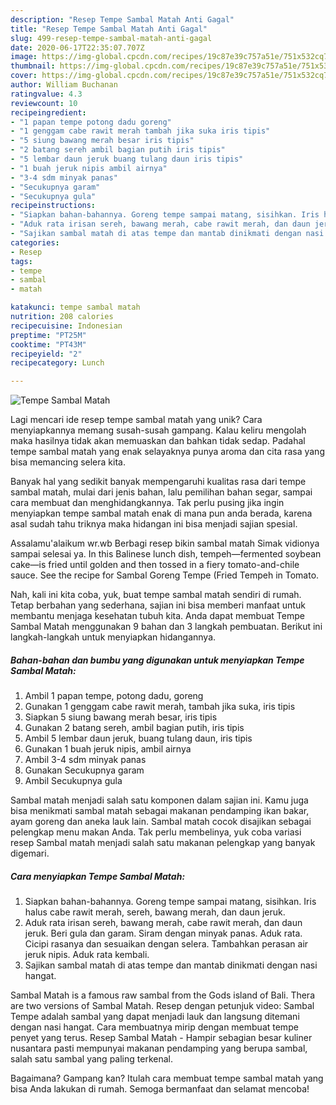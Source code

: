 ```yaml
---
description: "Resep Tempe Sambal Matah Anti Gagal"
title: "Resep Tempe Sambal Matah Anti Gagal"
slug: 499-resep-tempe-sambal-matah-anti-gagal
date: 2020-06-17T22:35:07.707Z
image: https://img-global.cpcdn.com/recipes/19c87e39c757a51e/751x532cq70/tempe-sambal-matah-foto-resep-utama.jpg
thumbnail: https://img-global.cpcdn.com/recipes/19c87e39c757a51e/751x532cq70/tempe-sambal-matah-foto-resep-utama.jpg
cover: https://img-global.cpcdn.com/recipes/19c87e39c757a51e/751x532cq70/tempe-sambal-matah-foto-resep-utama.jpg
author: William Buchanan
ratingvalue: 4.3
reviewcount: 10
recipeingredient:
- "1 papan tempe potong dadu goreng"
- "1 genggam cabe rawit merah tambah jika suka iris tipis"
- "5 siung bawang merah besar iris tipis"
- "2 batang sereh ambil bagian putih iris tipis"
- "5 lembar daun jeruk buang tulang daun iris tipis"
- "1 buah jeruk nipis ambil airnya"
- "3-4 sdm minyak panas"
- "Secukupnya garam"
- "Secukupnya gula"
recipeinstructions:
- "Siapkan bahan-bahannya. Goreng tempe sampai matang, sisihkan. Iris halus cabe rawit merah, sereh, bawang merah, dan daun jeruk."
- "Aduk rata irisan sereh, bawang merah, cabe rawit merah, dan daun jeruk. Beri gula dan garam. Siram dengan minyak panas. Aduk rata. Cicipi rasanya dan sesuaikan dengan selera. Tambahkan perasan air jeruk nipis. Aduk rata kembali."
- "Sajikan sambal matah di atas tempe dan mantab dinikmati dengan nasi hangat."
categories:
- Resep
tags:
- tempe
- sambal
- matah

katakunci: tempe sambal matah 
nutrition: 208 calories
recipecuisine: Indonesian
preptime: "PT25M"
cooktime: "PT43M"
recipeyield: "2"
recipecategory: Lunch

---
```



![Tempe Sambal Matah](https://img-global.cpcdn.com/recipes/19c87e39c757a51e/751x532cq70/tempe-sambal-matah-foto-resep-utama.jpg)

Lagi mencari ide resep tempe sambal matah yang unik? Cara menyiapkannya memang susah-susah gampang. Kalau keliru mengolah maka hasilnya tidak akan memuaskan dan bahkan tidak sedap. Padahal tempe sambal matah yang enak selayaknya punya aroma dan cita rasa yang bisa memancing selera kita.

Banyak hal yang sedikit banyak mempengaruhi kualitas rasa dari tempe sambal matah, mulai dari jenis bahan, lalu pemilihan bahan segar, sampai cara membuat dan menghidangkannya. Tak perlu pusing jika ingin menyiapkan tempe sambal matah enak di mana pun anda berada, karena asal sudah tahu triknya maka hidangan ini bisa menjadi sajian spesial.

Assalamu&#39;alaikum wr.wb Berbagi resep bikin sambal matah Simak vidionya sampai selesai ya. In this Balinese lunch dish, tempeh—fermented soybean cake—is fried until golden and then tossed in a fiery tomato-and-chile sauce. See the recipe for Sambal Goreng Tempe (Fried Tempeh in Tomato.


Nah, kali ini kita coba, yuk, buat tempe sambal matah sendiri di rumah. Tetap berbahan yang sederhana, sajian ini bisa memberi manfaat untuk membantu menjaga kesehatan tubuh kita. Anda dapat membuat Tempe Sambal Matah menggunakan 9 bahan dan 3 langkah pembuatan. Berikut ini langkah-langkah untuk menyiapkan hidangannya.

<!--inarticleads1-->

##### Bahan-bahan dan bumbu yang digunakan untuk menyiapkan Tempe Sambal Matah:

1. Ambil 1 papan tempe, potong dadu, goreng
1. Gunakan 1 genggam cabe rawit merah, tambah jika suka, iris tipis
1. Siapkan 5 siung bawang merah besar, iris tipis
1. Gunakan 2 batang sereh, ambil bagian putih, iris tipis
1. Ambil 5 lembar daun jeruk, buang tulang daun, iris tipis
1. Gunakan 1 buah jeruk nipis, ambil airnya
1. Ambil 3-4 sdm minyak panas
1. Gunakan Secukupnya garam
1. Ambil Secukupnya gula


Sambal matah menjadi salah satu komponen dalam sajian ini. Kamu juga bisa menikmati sambal matah sebagai makanan pendamping ikan bakar, ayam goreng dan aneka lauk lain. Sambal matah cocok disajikan sebagai pelengkap menu makan Anda. Tak perlu membelinya, yuk coba variasi resep Sambal matah menjadi salah satu makanan pelengkap yang banyak digemari. 

<!--inarticleads2-->

##### Cara menyiapkan Tempe Sambal Matah:

1. Siapkan bahan-bahannya. Goreng tempe sampai matang, sisihkan. Iris halus cabe rawit merah, sereh, bawang merah, dan daun jeruk.
1. Aduk rata irisan sereh, bawang merah, cabe rawit merah, dan daun jeruk. Beri gula dan garam. Siram dengan minyak panas. Aduk rata. Cicipi rasanya dan sesuaikan dengan selera. Tambahkan perasan air jeruk nipis. Aduk rata kembali.
1. Sajikan sambal matah di atas tempe dan mantab dinikmati dengan nasi hangat.


Sambal Matah is a famous raw sambal from the Gods island of Bali. Thera are two versions of Sambal Matah. Resep dengan petunjuk video: Sambal Tempe adalah sambal yang dapat menjadi lauk dan langsung ditemani dengan nasi hangat. Cara membuatnya mirip dengan membuat tempe penyet yang terus. Resep Sambal Matah - Hampir sebagian besar kuliner nusantara pasti mempunyai makanan pendamping yang berupa sambal, salah satu sambal yang paling terkenal. 

Bagaimana? Gampang kan? Itulah cara membuat tempe sambal matah yang bisa Anda lakukan di rumah. Semoga bermanfaat dan selamat mencoba!
